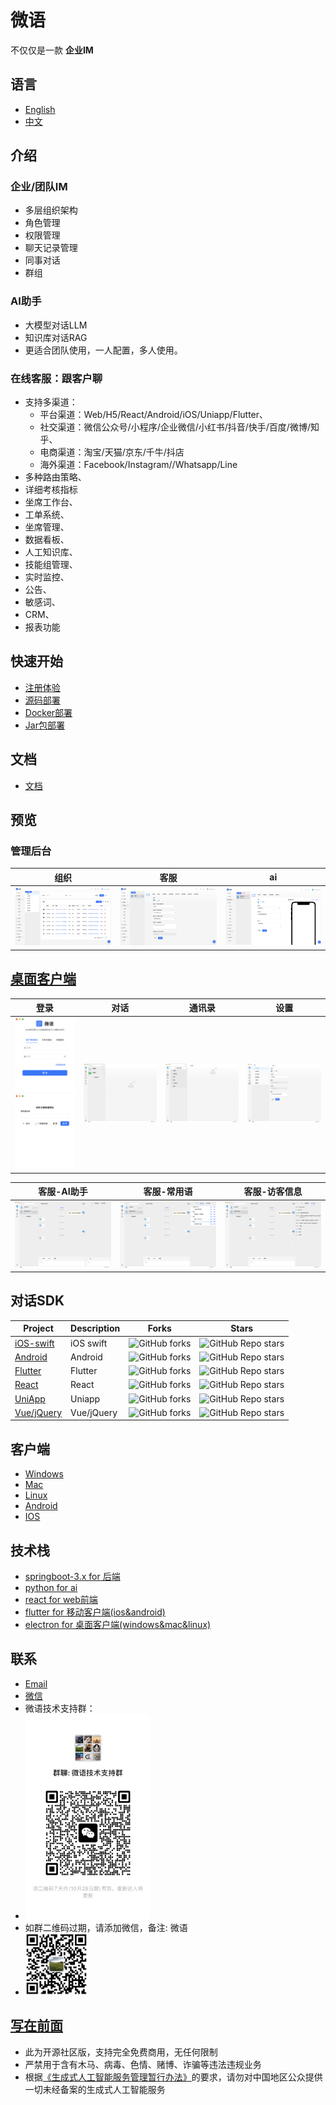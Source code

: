 <!--
 * @Author: jackning 270580156@qq.com
 * @Date: 2024-06-05 09:44:23
 * @LastEditors: jackning 270580156@qq.com
 * @LastEditTime: 2024-10-25 17:31:34
 * @Description: bytedesk.com https://github.com/Bytedesk/bytedesk
 *   Please be aware of the BSL license restrictions before installing Bytedesk IM – 
 *  selling, reselling, or hosting Bytedesk IM as a service is a breach of the terms and automatically terminates your rights under the license. 
 *  仅支持企业内部员工自用，严禁私自用于销售、二次销售或者部署SaaS方式销售 
 *  Business Source License 1.1: https://github.com/Bytedesk/bytedesk/blob/main/LICENSE 
 *  contact: 270580156@qq.com 
 *  联系：270580156@qq.com
 * Copyright (c) 2024 by bytedesk.com, All Rights Reserved. 
-->
# 微语

不仅仅是一款 **企业IM**
<!-- 开源企业协作管理系统，支持企业IM、在线客服、知识库、工单系统、AI助手等。 -->
<!-- 致力于实现企业管理软件一站式解决方案。 -->

## 语言

- [English](./README.md)
- [中文](./README.zh.md)

## 介绍

### 企业/团队IM

- 多层组织架构
- 角色管理
- 权限管理
- 聊天记录管理
- 同事对话
- 群组

### AI助手

- 大模型对话LLM
- 知识库对话RAG
- 更适合团队使用，一人配置，多人使用。

### 在线客服：跟客户聊

- 支持多渠道：
  - 平台渠道：Web/H5/React/Android/iOS/Uniapp/Flutter、
  - 社交渠道：微信公众号/小程序/企业微信/小红书/抖音/快手/百度/微博/知乎、
  - 电商渠道：淘宝/天猫/京东/千牛/抖店
  - 海外渠道：Facebook/Instagram//Whatsapp/Line
- 多种路由策略、
- 详细考核指标
- 坐席工作台、
- 工单系统、
- 坐席管理、
- 数据看板、
- 人工知识库、
- 技能组管理、
- 实时监控、
- 公告、
- 敏感词、
- CRM、
- 报表功能

## 快速开始

- [注册体验](https://www.weiyuai.cn/admin/)
- [源码部署](https://www.weiyuai.cn/docs/zh-CN/docs/deploy/source)
- [Docker部署](https://www.weiyuai.cn/docs/zh-CN/docs/deploy/docker)
- [Jar包部署](https://www.weiyuai.cn/docs/zh-CN/docs/deploy/jar)

## 文档

- [文档](https://www.weiyuai.cn/docs/zh-CN/)

## 预览

### 管理后台

| 组织 | 客服 | ai |
| :----------: | :----------: | :----------: |
| <img src="./images/admin/team.png" width="250"> | <img src="./images/admin/service.png" width="250"> | <img src="./images/admin/ai.png" width="250"> |

## [桌面客户端](https://github.com/Bytedesk/bytedesk-desktop)

| 登录 | 对话 | 通讯录 | 设置 |
| :----------: | :----------: | :----------: | :----------: |
| <img src="./images/pc/login2.png" width="100"><img src="./images/pc/switch.png" width="100"> | <img src="./images/pc/chat.png" width="250"> | <img src="./images/pc/contact.png" width="250"> | <img src="./images/pc/setting.png" width="250"> |

| 客服-AI助手 | 客服-常用语 | 客服-访客信息 |
| :----------: | :----------: | :----------: |
| <img src="./images/pc/chat-ai.png" width="250">| <img src="./images/pc/chat-cs.png" width="250"> | <img src="./images/pc/chat-userinfo.png" width="250"> |

<!-- ## [移动客户端](https://github.com/Bytedesk/bytedesk-mobile)

- [gitee](https://gitee.com/270580156/bytedesk-mobile)
- [github](https://github.com/Bytedesk/bytedesk-mobile) -->

<!-- ## [网页版](https://github.com/bytedesk/bytedesk-react)

 [gitee](https://gitee.com/270580156/bytedesk-react)
- [github](https://github.com/Bytedesk/bytedesk-react) -->

<!-- | 自定义按钮颜色 |  按钮放在窗口左下角 | 自定义按钮边距 | 自定义聊天窗口边距 |
| :----------: | :----------: | :----------:  | :----------: |
| <img src="./images/visitor-web/button-color.png" width="250"> | <img src="./images/visitor-web/button-left.png" width="250"> | <img src="./images/visitor-web/button-margin.png" width="250"> | <img src="./images/visitor-web/iframe-margin.png" width="250"> |

| 自定义聊天窗口宽度 |  全屏聊天窗口 | iframe聊天窗口 | 嵌入式聊天窗口 |
| :----------: | :----------: | :----------:  | :----------: |
| <img src="./images/visitor-web/iframe-width.png" width="250"> | <img src="./images/visitor-web/chat-full.png" width="250"> | <img src="./images/visitor-web/chat-iframe.png" width="250"> | <img src="./images/visitor-web/chat-embed.png" width="250"> | -->

## 对话SDK

| Project     | Description           | Forks          | Stars             |
|-------------|-----------------------|----------------|-------------------|
| [iOS-swift](https://github.com/bytedesk/bytedesk-swift) | iOS swift  | ![GitHub forks](https://img.shields.io/github/forks/bytedesk/bytedesk-swift) | ![GitHub Repo stars](https://img.shields.io/github/stars/Bytedesk/bytedesk-swift)                 |
| [Android](https://github.com/bytedesk/bytedesk-android) | Android | ![GitHub forks](https://img.shields.io/github/forks/bytedesk/bytedesk-android) | ![GitHub Repo stars](https://img.shields.io/github/stars/bytedesk/bytedesk-android)  |
| [Flutter](https://github.com/bytedesk/bytedesk-flutter) | Flutter | ![GitHub forks](https://img.shields.io/github/forks/bytedesk/bytedesk-flutter)| ![GitHub Repo stars](https://img.shields.io/github/stars/bytedesk/bytedesk-flutter) |
| [React](https://github.com/bytedesk/bytedesk-react) | React | ![GitHub forks](https://img.shields.io/github/forks/bytedesk/bytedesk-react) | ![GitHub Repo stars](https://img.shields.io/github/stars/bytedesk/bytedesk-react) |
| [UniApp](https://github.com/bytedesk/bytedesk-uniapp) | Uniapp | ![GitHub forks](https://img.shields.io/github/forks/bytedesk/bytedesk-uniapp) | ![GitHub Repo stars](https://img.shields.io/github/stars/bytedesk/bytedesk-uniapp) |
| [Vue/jQuery](https://github.com/bytedesk/bytedesk-web) | Vue/jQuery | ![GitHub forks](https://img.shields.io/github/forks/bytedesk/bytedesk-web) | ![GitHub Repo stars](https://img.shields.io/github/stars/bytedesk/bytedesk-web) |

## 客户端

- [Windows](https://www.weiyuai.cn/download.html)
- [Mac](https://www.weiyuai.cn/download.html)
- [Linux](https://www.weiyuai.cn/download.html)
- [Android](https://www.weiyuai.cn/download.html)
- [IOS](https://www.weiyuai.cn/download.html)

## 技术栈

<!-- - [sofaboot](https://github.com/sofastack/sofa-boot/blob/master/README_ZH.md) for im server 基于金融级云原生架构-->
- [springboot-3.x for 后端](https://github.com/Bytedesk/bytedesk)
- [python for ai](https://github.com/Bytedesk/bytedesk-ai)
- [react for web前端](https://github.com/Bytedesk/bytedesk-react)
- [flutter for 移动客户端(ios&android)](https://github.com/Bytedesk/bytedesk-mobile)
- [electron for 桌面客户端(windows&mac&linux)](https://github.com/Bytedesk/bytedesk-desktop)

## 联系

- [Email](mailto:270580156@qq.com)
- [微信](./images/wechat.png)
- 微语技术支持群：
- <img src="./images/wechat_group.jpg" width="200">
- 如群二维码过期，请添加微信，备注: 微语
- <img src="./images/wechat.png" width="100">

## [写在前面](https://www.weiyuai.cn/)

<!-- - 在保留原有商标logo等信息前提下，支持免费商用。如需移除，需要获得授权 -->
<!-- - 仅支持企业内部员工自用，销售、二次销售或者部署SaaS方式销售需要获得授权。 -->
<!-- - 代理合作：您负责销售，我方负责售后，维护等，五五分成。联系[微信](./images/wechat.png) -->
<!-- - 此软件可能存在bug或不完善的地方，如造成损失，需自行负责 -->
- 此为开源社区版，支持完全免费商用，无任何限制
- 严禁用于含有木马、病毒、色情、赌博、诈骗等违法违规业务
- 根据[《生成式人工智能服务管理暂行办法》](https://www.cac.gov.cn/2023-07/13/c_1690898327029107.htm)的要求，请勿对中国地区公众提供一切未经备案的生成式人工智能服务
